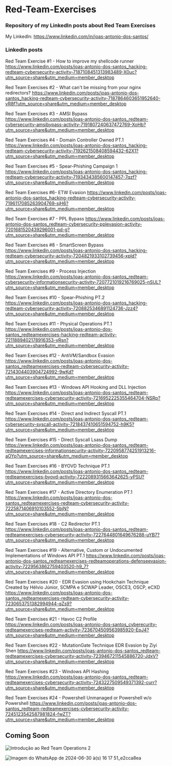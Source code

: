 # Red-Team-Exercises

### Repository of my LinkedIn posts about Red Team Exercises

My LinkedIn: https://www.linkedin.com/in/joas-antonio-dos-santos/ 


### LinkedIn posts

Red Team Exercise #1 - How to improve my shellcode runner
https://www.linkedin.com/posts/joas-antonio-dos-santos_hacking-redteam-cybersecurity-activity-7187108451313983489-X0uc?utm_source=share&utm_medium=member_desktop

Red Team Exercises #2 - What can't be missing from your nginx redirectors?
https://www.linkedin.com/posts/joas-antonio-dos-santos_hacking-redteam-cybersecurity-activity-7187864603651952640-vR8f?utm_source=share&utm_medium=member_desktop

Red Team Exercises #3 - AMSI Bypass
https://www.linkedin.com/posts/joas-antonio-dos-santos_redteam-cybersecurity-amsibypass-activity-7191807240637472769-XoHb?utm_source=share&utm_medium=member_desktop

Red Team Exercises #4 - Domain Controller Owned PT.1
https://www.linkedin.com/posts/joas-antonio-dos-santos_hacking-redteam-cybersecurity-activity-7192621508408594432-62X1?utm_source=share&utm_medium=member_desktop

Red Team Exercises #5 - Spear-Phishing Campaign 1
https://www.linkedin.com/posts/joas-antonio-dos-santos_hacking-redteam-cybersecurity-activity-7193434385600147457-7qzf?utm_source=share&utm_medium=member_desktop

Red Team Exercises #6- ETW Evasion
https://www.linkedin.com/posts/joas-antonio-dos-santos_hacking-redteam-cybersecurity-activity-7196117085263904769-sjH6?utm_source=share&utm_medium=member_desktop

Red Team Exercises #7 - PPL Bypass 
https://www.linkedin.com/posts/joas-antonio-dos-santos_redteam-cybersecurity-pplevasion-activity-7201681520439296001-pd-g?utm_source=share&utm_medium=member_desktop

Red Team Exercises #8 - SmartScreen Bypass 
https://www.linkedin.com/posts/joas-antonio-dos-santos_hacking-redteam-cybersecurity-activity-7204821933102739456-xpld?utm_source=share&utm_medium=member_desktop

Red Team Exercises #9 - Process Injection 
https://www.linkedin.com/posts/joas-antonio-dos-santos_redteam-cybersecurity-informationsecurity-activity-7207721019216769025-nSUL?utm_source=share&utm_medium=member_desktop

Red Team Exercises #10 - Spear-Phishing PT.2
https://www.linkedin.com/posts/joas-antonio-dos-santos_hacking-redteam-cybersecurity-activity-7208825346891124736-Jzz4?utm_source=share&utm_medium=member_desktop

Red Team Exercises #11 - Physical Operations PT.1
https://www.linkedin.com/posts/joas-antonio-dos-santos_redteamexercises-hacking-redteam-activity-7211889402178916353-yRsn?utm_source=share&utm_medium=member_desktop

Red Team Exercises #12 - AntiVM/Sandbox Evasion
https://www.linkedin.com/posts/joas-antonio-dos-santos_redteamexercises-redteam-cybersecurity-activity-7214304403904724992-9wKd?utm_source=share&utm_medium=member_desktop 

Red Team Exercises #13 - Windows API Hooking and DLL Injection 
https://www.linkedin.com/posts/joas-antonio-dos-santos_redteam-redteamexercises-cybersecurity-activity-7216952225355464704-NSRp?utm_source=share&utm_medium=member_desktop 

Red Team Exercises #14 - Direct and Indirect Syscall PT.1
https://www.linkedin.com/posts/joas-antonio-dos-santos_redteam-cybersecurity-syscall-activity-7218437410651594752-h9K5?utm_source=share&utm_medium=member_desktop 

Red Team Exercises #15 - Direct Syscall Lsass Dump
https://www.linkedin.com/posts/joas-antonio-dos-santos_redteam-redteamexercises-informationsecurity-activity-7220958774251913216-aOYp?utm_source=share&utm_medium=member_desktop

Red Team Exercises #16 - BYOVD Technique PT.1
https://www.linkedin.com/posts/joas-antonio-dos-santos_redteam-redteamexercises-byovd-activity-7222089315663642625-yPSU?utm_source=share&utm_medium=member_desktop

Red Team Exercises #17 - Active Directory Enumeration PT.1
https://www.linkedin.com/posts/joas-antonio-dos-santos_redteamexercises-redteam-cybersecurity-activity-7225871406910103552-5bjN?utm_source=share&utm_medium=member_desktop

Red Team Exercises #18 - C2 Redirector PT.1
https://www.linkedin.com/posts/joas-antonio-dos-santos_redteam-redteamexercises-cybersecurity-activity-7227644801649676288-uYB7?utm_source=share&utm_medium=member_desktop

Red Team Exercises #19 - Alternative, Custom or Undocumented Implementations of Windows API PT.1
https://www.linkedin.com/posts/joas-antonio-dos-santos_redteamexercises-redteamoperations-defenseevasion-activity-7229563862759403520-h9_7?utm_source=share&utm_medium=member_desktop

Red Team Exercises #20 - EDR Evasion using Hookchain Technique Created by Hélvio Júnior, SCMPA e SCWAP Leader, OSCE3, OSCP, eCXD
https://www.linkedin.com/posts/joas-antonio-dos-santos_redteamexercises-redteam-cybersecurity-activity-7230653751382994944-qZs9?utm_source=share&utm_medium=member_desktop

Red Team Exercises #21 - Havoc C2 Profile
https://www.linkedin.com/posts/joas-antonio-dos-santos_cyberecurity-redteamexercises-redteam-activity-7236704509563985920-EpJ4?utm_source=share&utm_medium=member_desktop

Red Team Exercises #22 - MutationGate Technique EDR Evasion by Ziyi Shen
https://www.linkedin.com/posts/joas-antonio-dos-santos_redteam-redteamexercises-cybersecurity-activity-7239467211545886720-JdxV?utm_source=share&utm_medium=member_desktop

Red Team Exercises #23 - Windows API Hashing 
https://www.linkedin.com/posts/joas-antonio-dos-santos_redteam-redteamexercises-cybersecurity-activity-7243227509549371392-curr?utm_source=share&utm_medium=member_desktop

Red Team Exercises #24 - Powershell Unmanaged or Powershell w/o Powershell
https://www.linkedin.com/posts/joas-antonio-dos-santos_redteam-redteamexercises-cybersecurity-activity-7245123542587981824-fwZT?utm_source=share&utm_medium=member_desktop


## Coming Soon
![Introdução ao Red Team Operations 2](https://github.com/CyberSecurityUP/Red-Team-Exercises/assets/34966120/6fed63fa-00e9-4fef-9b6b-4bfb6e7dff61)

![Imagem do WhatsApp de 2024-06-30 à(s) 16 17 51_e2cca8ea](https://github.com/CyberSecurityUP/Red-Team-Exercises/assets/34966120/b72d6bda-f6b9-413c-9108-ab2d654353cf)
